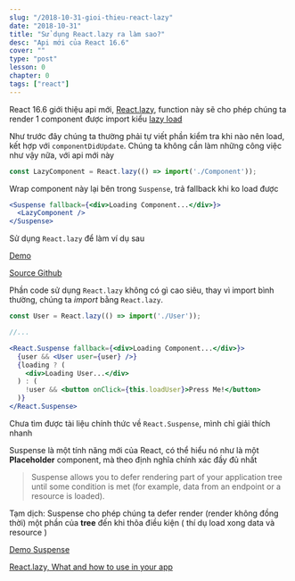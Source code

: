 ```yaml
---
slug: "/2018-10-31-gioi-thieu-react-lazy"
date: "2018-10-31"
title: "Sử dụng React.lazy ra làm sao?"
desc: "Api mới của React 16.6"
cover: ""
type: "post"
lesson: 0
chapter: 0
tags: ["react"]
---
```


React 16.6 giới thiệu api mới, <a href="https://reactjs.org/docs/code-splitting.html#reactlazy" target="_blank" rel="noopener noreferrer">React.lazy</a>, function này sẽ cho phép chúng ta render 1 component được import kiểu [lazy load](/blog/2018-10-07-huong-dan-lazy-load-component-react)

Như trước đây chúng ta thường phải tự viết phần kiểm tra khi nào nên load, kết hợp với `componentDidUpdate`. Chúng ta không cần làm những công việc như vậy nữa, với api mới này

```jsx
const LazyComponent = React.lazy(() => import('./Component'));
```

Wrap component này lại bên trong `Suspense`, trả fallback khi ko load được

```jsx
<Suspense fallback={<div>Loading Component...</div>}>
  <LazyComponent />
</Suspense>
```

Sử dụng `React.lazy` để làm ví dụ sau


<a href="http://vigneshm.com/react-lazy-example/" target="_blank" rel="noopener noreferrer">Demo</a>


<a href="https://github.com/vigzmv/react-lazy-example" target="_blank" rel="noopener noreferrer">Source Github</a>

Phần code sử dụng `React.lazy` không có gì cao siêu, thay vì import bình thường, chúng ta *import* bằng `React.lazy`.

```jsx
const User = React.lazy(() => import('./User'));

//...

<React.Suspense fallback={<div>Loading Component...</div>}>
  {user && <User user={user} />}
  {loading ? (
    <div>Loading User...</div>
  ) : (
    !user && <button onClick={this.loadUser}>Press Me!</button>
  )}
</React.Suspense>
```

Chưa tìm được tài liệu chính thức về `React.Suspense`, mình chỉ giải thích nhanh

Suspense là một tính năng mới của React, có thể hiểu nó như là một **Placeholder** component, mà theo định nghĩa chính xác đầy đủ nhất

> Suspense allows you to defer rendering part of your application tree until some condition is met (for example, data from an endpoint or a resource is loaded).

Tạm dịch: Suspense cho phép chúng ta defer render (render không đồng thời) một phần của **tree** đến khi thõa điều kiện ( thí dụ load xong data và resource )

<a href="https://codesandbox.io/s/8nq4w3jj39" target="_blank" rel="noopener noreferrer">Demo Suspense</a>


<a href="https://dev.to/vigzmv/reactlazy-what-and-how-to-use-in-your-app-p9a" target="_blank" rel="noopener noreferrer">React.lazy, What and how to use in your app</a>
